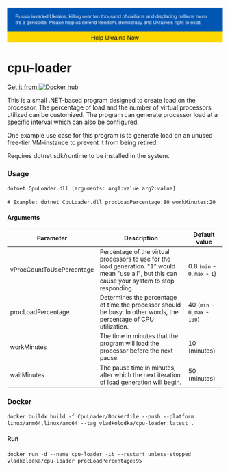 ﻿<a href="https://github.com/vshymanskyy/StandWithUkraine/blob/main/docs/README.md"><img src="https://raw.githubusercontent.com/vshymanskyy/StandWithUkraine/main/banner2-no-action.svg" /></a>



# cpu-loader

[Get it from ![Docker](https://img.shields.io/badge/docker-%230db7ed.svg?style=for-the-badge&logo=docker&logoColor=white) hub](https://hub.docker.com/r/vladkolodka/cpu-loader)

This is a small .NET-based program designed to create load on the processor. The percentage of load and the number of virtual processors utilized can be customized. The program can generate processor load at a specific interval which can also be configured.

One example use case for this program is to generate load on an unused free-tier VM-instance to prevent it from being retired. 

Requires dotnet sdk/runtime to be installed in the system. 

### Usage
```shell
dotnet CpuLoader.dll [arguments: arg1:value arg2:value]

# Example: dotnet CpuLoader.dll procLoadPercentage:80 workMinutes:20
```
#### Arguments

| Parameter                 | Description                                                                                                                                       | Default value                   |
|---------------------------|---------------------------------------------------------------------------------------------------------------------------------------------------|---------------------------------|
| vProcCountToUsePercentage | Percentage of the virtual processors to use for the load generation. "1" would mean "use all", but this can cause your system to stop responding. | 0.8 (`min` - `0`, `max` - `1`)  |
| procLoadPercentage        | Determines the percentage of time the processor should be busy. In other words, the percentage of CPU utilization.                                | 40 (`min` - `0`, `max` - `100`) |
| workMinutes               | The time in minutes that the program will load the processor before the next pause.                                                               | 10 (minutes)                    |
| waitMinutes               | The pause time in minutes, after which the next iteration of load generation will begin.                                                          | 50 (minutes)                    |

### Docker

```shell
docker buildx build -f CpuLoader/Dockerfile --push --platform linux/arm64,linux/amd64 --tag vladkolodka/cpu-loader:latest .
```

#### Run
```shell
docker run -d --name cpu-loader -it --restart unless-stopped vladkolodka/cpu-loader procLoadPercentage:95
```